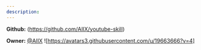 ```yaml
---
description: 
---
```



**Github:** (https://github.com/AIIX/youtube-skill)

**Owner:** [@AIIX](https://github.com/AIIX) ![https://avatars3.githubusercontent.com/u/19663666?v=4]

